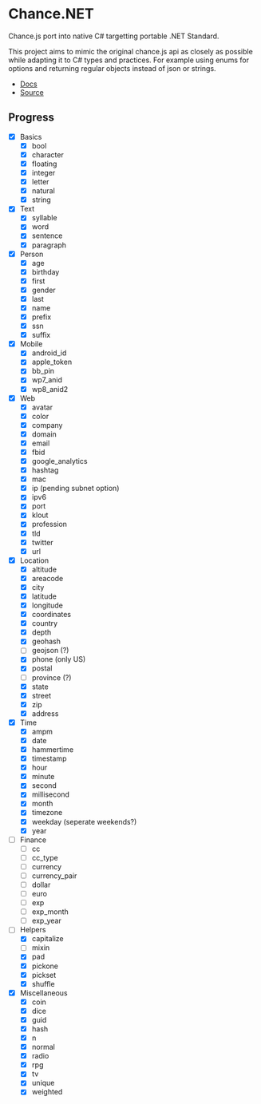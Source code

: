 # Chance.NET

Chance.js port into native C# targetting portable .NET Standard.

This project aims to mimic the original chance.js api as closely as possible while adapting it to C# types and practices. For example using enums for options and returning regular objects instead of json or strings.

- [Docs](http://chancejs.com)
- [Source](https://github.com/chancejs/chancejs)

## Progress

- [x] Basics
	- [x] bool
	- [x] character
	- [x] floating
	- [x] integer
	- [x] letter
	- [x] natural
	- [x] string
- [x] Text
	- [x] syllable
	- [x] word
	- [x] sentence
	- [x] paragraph
- [x] Person
	- [x] age
	- [x] birthday
	- [x] first
	- [x] gender
	- [x] last
	- [x] name
	- [x] prefix
	- [x] ssn
	- [x] suffix
- [x] Mobile
	- [x] android_id
	- [x] apple_token
	- [x] bb_pin
	- [x] wp7_anid
	- [x] wp8_anid2
- [x] Web
	- [x] avatar
	- [x] color
	- [x] company
	- [x] domain
	- [x] email
	- [x] fbid
	- [x] google_analytics
	- [x] hashtag
	- [x] mac
	- [x] ip (pending subnet option)
	- [x] ipv6
	- [x] port
	- [x] klout
	- [x] profession
	- [x] tld
	- [x] twitter
	- [x] url
- [x] Location
	- [x] altitude
	- [x] areacode
	- [x] city
	- [x] latitude
	- [x] longitude
	- [x] coordinates
	- [x] country
	- [x] depth
	- [x] geohash
	- [ ] geojson (?)
	- [x] phone (only US)
	- [x] postal
	- [ ] province (?)
	- [x] state
	- [x] street
	- [x] zip
	- [x] address
- [x] Time
	- [x] ampm
	- [x] date
	- [x] hammertime
	- [x] timestamp
	- [x] hour
	- [x] minute
	- [x] second
	- [x] millisecond
	- [x] month
	- [x] timezone
	- [x] weekday (seperate weekends?)
	- [x] year
- [ ] Finance
	- [ ] cc
	- [ ] cc_type
	- [ ] currency
	- [ ] currency_pair
	- [ ] dollar
	- [ ] euro
	- [ ] exp
	- [ ] exp_month
	- [ ] exp_year
- [ ] Helpers
	- [x] capitalize
	- [ ] mixin
	- [x] pad
	- [x] pickone
	- [x] pickset
	- [x] shuffle
- [x] Miscellaneous
	- [x] coin
	- [x] dice
	- [x] guid
	- [x] hash
	- [x] n
	- [x] normal
	- [x] radio
	- [x] rpg
	- [x] tv
	- [x] unique
	- [x] weighted